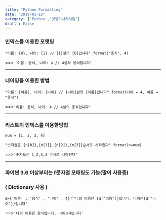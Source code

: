 ```yaml
---
title: "Python Formatting"
date: "2019-01-18"
category: ['Python','멋쟁이사자처럼']
draft : False
---
```





### 인덱스를 이용한 포맷팅

`"이름: {0}, 나이: {1} // {1}살의 {0}입니다".format("옹식", 4)`

==> `'이름: 옹식, 나이: 4 // 4살의 옹식입니다'`
***

### 네이밍을 이용한 방법

`"이름: {이름}, 나이: {나이} // {나이}살의 {이름}입니다".format(나이 = 4, 이름 = "옹식")`

==>`'이름: 옹식, 나이: 4 // 4살의 옹식입니다'`

***

### 리스트의 인덱스를 이용한방법

`num = [1, 2, 3, 4]`

`"숫자들은 {n[0]},{n[1]},{n[2]},{n[3]}순서로 시작된다".format(n=num)`

==>`'숫자들은 1,2,3,4 순서로 시작된다'`

***

### 파이썬 3.6 이상부터는 f문자열 포매팅도 가능(많이 사용중)
### ( Dictionary 사용 )
`d={'이름' : '옹식' , '나이' : 4}`
`f'나의 이름은 {d["이름"]}입니다. 나이는{d["나이"]}입니다'`

==>`'나의 이름은 옹식입니다. 나이는4입니다'`